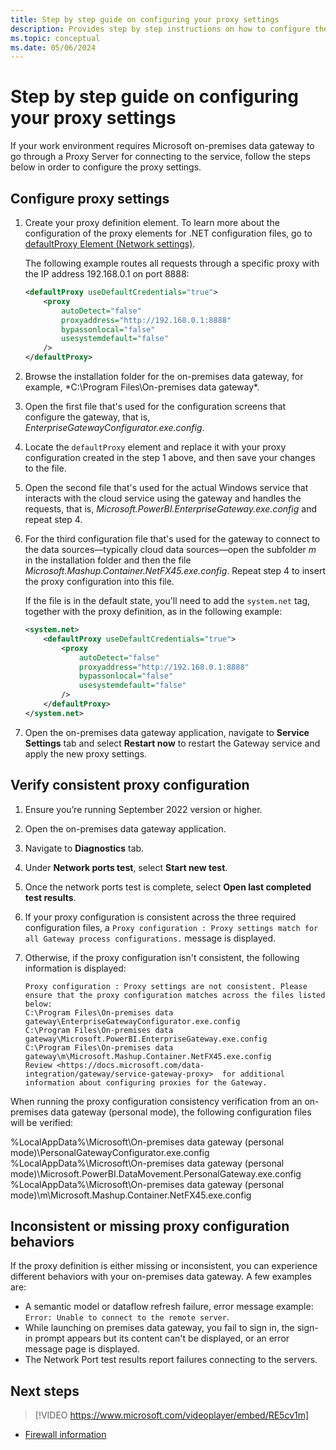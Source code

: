 ```yaml
---
title: Step by step guide on configuring your proxy settings
description: Provides step by step instructions on how to configure the proxy settings for the on-premises data gateway.
ms.topic: conceptual
ms.date: 05/06/2024
---
```

# Step by step guide on configuring your proxy settings

If your work environment requires Microsoft on-premises data gateway to go through a Proxy Server for connecting to the service, follow the steps below in order to configure the proxy settings.

## Configure proxy settings

1. Create your proxy definition element. To learn more about the configuration of the proxy elements for .NET configuration files, go to [defaultProxy Element (Network settings)](/dotnet/framework/configure-apps/file-schema/network/defaultproxy-element-network-settings).

   The following example routes all requests through a specific proxy with the IP address 192.168.0.1 on port 8888:

    ```xml
    <defaultProxy useDefaultCredentials="true">
        <proxy  
            autoDetect="false"  
            proxyaddress="http://192.168.0.1:8888"
            bypassonlocal="false"
            usesystemdefault="false"
        />
    </defaultProxy>
    ```

2. Browse the installation folder for the on-premises data gateway, for example, *C:\Program Files\On-premises data gateway\*.
3. Open the first file that's used for the configuration screens that configure the gateway, that is, *EnterpriseGatewayConfigurator.exe.config*.
4. Locate the `defaultProxy` element and replace it with your proxy configuration created in the step 1 above, and then save your changes to the file.
5. Open the second file that's used for the actual Windows service that interacts with the cloud service using the gateway and handles the requests, that is, *Microsoft.PowerBI.EnterpriseGateway.exe.config* and repeat step 4.
6. For the third configuration file that's used for the gateway to connect to the data sources&mdash;typically cloud data sources&mdash;open the subfolder *m* in the installation folder and then the file *Microsoft.Mashup.Container.NetFX45.exe.config*. Repeat step 4 to insert the proxy configuration into this file.

   If the file is in the default state, you'll need to add the `system.net` tag, together with the proxy definition, as in the following example:

    ```xml
    <system.net>
        <defaultProxy useDefaultCredentials="true">
            <proxy  
                autoDetect="false"  
                proxyaddress="http://192.168.0.1:8888"
                bypassonlocal="false"
                usesystemdefault="false"
            />
        </defaultProxy>
    </system.net>
    ```

7. Open the on-premises data gateway application, navigate to **Service Settings** tab and select **Restart now** to restart the Gateway service and apply the new proxy settings.

## Verify consistent proxy configuration

1. Ensure you’re running September 2022 version or higher.
2. Open the on-premises data gateway application.
3. Navigate to **Diagnostics** tab.
4. Under **Network ports test**, select **Start new test**.
5. Once the network ports test is complete, select **Open last completed test results**.
6. If your proxy configuration is consistent across the three required configuration files, a `Proxy configuration : Proxy settings match for all Gateway process configurations.` message is displayed.
7. Otherwise, if the proxy configuration isn't consistent, the following information is displayed:

   ```
   Proxy configuration : Proxy settings are not consistent. Please ensure that the proxy configuration matches across the files listed below:
   C:\Program Files\On-premises data gateway\EnterpriseGatewayConfigurator.exe.config
   C:\Program Files\On-premises data gateway\Microsoft.PowerBI.EnterpriseGateway.exe.config
   C:\Program Files\On-premises data gateway\m\Microsoft.Mashup.Container.NetFX45.exe.config
   Review <https://docs.microsoft.com/data-integration/gateway/service-gateway-proxy>  for additional information about configuring proxies for the Gateway.
   ```
When running the proxy configuration consistency verification from an on-premises data gateway (personal mode), the following configuration files will be verified:

   %LocalAppData%\Microsoft\On-premises data gateway (personal mode)\PersonalGatewayConfigurator.exe.config
   %LocalAppData%\Microsoft\On-premises data gateway (personal mode)\Microsoft.PowerBI.DataMovement.PersonalGateway.exe.config
   %LocalAppData%\Microsoft\On-premises data gateway (personal mode)\m\Microsoft.Mashup.Container.NetFX45.exe.config

## Inconsistent or missing proxy configuration behaviors

If the proxy definition is either missing or inconsistent, you can experience different behaviors with your on-premises data gateway. A few examples are:

* A semantic model or dataflow refresh failure, error message example: `Error: Unable to connect to the remote server`.
* While launching on premises data gateway, you fail to sign in, the sign-in prompt appears but its content can't be displayed, or an error message page is displayed.
* The Network Port test results report failures connecting to the servers.

## Next steps

> [!VIDEO https://www.microsoft.com/videoplayer/embed/RE5cv1m]

* [Firewall information](service-gateway-tshoot.md#firewall-or-proxy)
